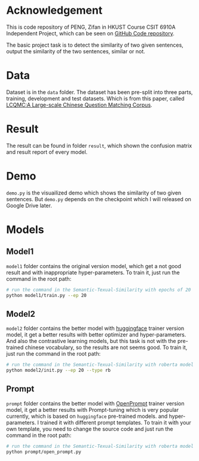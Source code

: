 # Acknowledgement
This is code repository of PENG, Zifan in HKUST Course CSIT 6910A Independent Project, which can be seen on [GitHub Code repository](https://github.com/sfofgalaxy/Semantic-Texual-Similarity).

The basic project task is to detect the similarity of two given sentences, output the similarity of the two sentences, similar or not.

# Data
Dataset is in the `data` folder. The dataset has been pre-split into three parts, training, development and test datasets. Which is from this paper, called [LCQMC:A Large-scale Chinese Question Matching Corpus](https://aclanthology.org/C18-1166/).


# Result
The result can be found in folder `result`, which shown the confusion matrix and result report of every model.

# Demo

`demo.py` is the visuailized demo which shows the similarity of two given sentences. But `demo.py` depends on the checkpoint which I will released on Google Drive later.

# Models

## Model1
`model1` folder contains the original version model, which get a not good result and with inappropriate hyper-parameters. To train it, just run the command in the root path:
```.bash
# run the command in the Semantic-Texual-Similarity with epochs of 20
python model1/train.py --ep 20
```

## Model2
`model2` folder contains the better model with [huggingface](http://huggingface.co/) trainer version model, it get a better results with better optimizer and hyper-parameters. And also the contrastive learning models, but this task is not with the pre-trained chinese vocabulary, so the results are not seems good. To train it, just run the command in the root path:
```.bash
# run the command in the Semantic-Texual-Similarity with roberta model
python model2/init.py --ep 20 --type rb
```

## Prompt
`prompt` folder contains the better model with [OpenPrompt](https://github.com/thunlp/OpenPrompt/) trainer version model, it get a better results with Prompt-tuning which is very popular currently, which is based on `huggingface` pre-trained models. and hyper-parameters. I trained it with different prompt templates. To train it with your own template, you need to change the source code and just run the command in the root path:
```.bash
# run the command in the Semantic-Texual-Similarity with roberta model
python prompt/open_prompt.py
```


